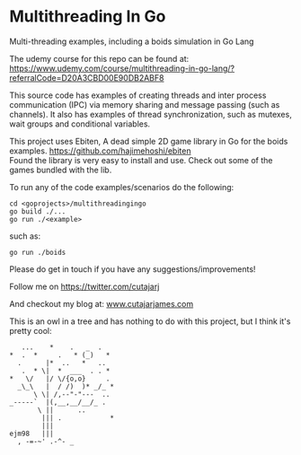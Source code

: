 # Multithreading In Go

Multi-threading examples, including a boids simulation in Go Lang

The udemy course for this repo can be found at:
https://www.udemy.com/course/multithreading-in-go-lang/?referralCode=D20A3CBD00E90DB2ABF8

This source code has examples of creating threads and inter process communication (IPC) via
memory sharing and message passing (such as channels). It also has examples of thread 
synchronization, such as mutexes, wait groups and conditional variables.

This project uses Ebiten, A dead simple 2D game library in Go for the boids examples.
https://github.com/hajimehoshi/ebiten  
Found the library is very easy to install and use. Check out some of the games bundled with the lib.

To run any of the code examples/scenarios do the following:
```
cd <goprojects>/multithreadingingo
go build ./...
go run ./<example>
```
such as:
```
go run ./boids
```

Please do get in touch if you have any suggestions/improvements!

Follow me on https://twitter.com/cutajarj

And checkout my blog at: www.cutajarjames.com

This is an owl in a tree and has nothing to do with this project, but I think it's pretty cool:

```
   ...    *    .   _  .   
*  .  *     .   * (_)   *
  .      |*  ..   *   ..
   .  * \|  *  ___  . . *
*   \/   |/ \/{o,o}     .
  _\_\   |  / /)  )* _/_ *
      \ \| /,--"-"---  ..
_-----`  |(,__,__/__/_ .
       \ ||      ..
        ||| .            *
        |||
ejm98   |||
  , -=-~' .-^- _
```
